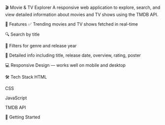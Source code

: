🎬 Movie & TV Explorer
A responsive web application to explore, search, and view detailed information about movies and TV shows using the TMDB API.

🌟 Features
✅ Trending movies and TV shows fetched in real-time

🔍 Search by title

🎯 Filters for genre and release year

📄 Detailed info including title, release date, overview, rating, poster

💻 Responsive Design — works well on mobile and desktop

🛠️ Tech Stack
HTML

CSS

JavaScript

TMDB API

🚀 Getting Started



